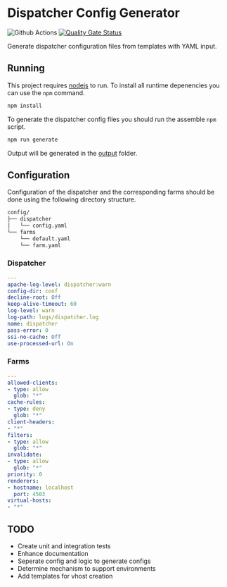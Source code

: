 # Dispatcher Config Generator

![Github Actions](https://github.com/bdhoine/dispatcher-config-generator/workflows/build/badge.svg)
[![Quality Gate Status](https://sonarcloud.io/api/project_badges/measure?project=bdhoine_dispatcher-config-generator&metric=alert_status)](https://sonarcloud.io/dashboard?id=bdhoine_dispatcher-config-generator)

Generate dispatcher configuration files from templates with YAML input.

## Running

This project requires [nodejs](https://nodejs.org/) to run. To install all runtime depenencies you can use the `npm` command.

```sh
npm install
```

To generate the dispatcher config files you should run the assemble `npm` script.

```sh
npm run generate
```

Output will be generated in the [output](output) folder.

## Configuration

Configuration of the dispatcher and the corresponding farms should be done using the following directory structure.

```txt
config/
├── dispatcher
│   └── config.yaml
└── farms
    └── default.yaml
    └── farm.yaml
```

### Dispatcher

```yaml
---
apache-log-level: dispatcher:warn
config-dir: conf
decline-root: Off
keep-alive-timeout: 60
log-level: warn
log-path: logs/dispatcher.log
name: dispatcher
pass-error: 0
ssi-no-cache: Off
use-processed-url: On
```

### Farms

```yaml
---
allowed-clients:
- type: allow
  glob: "*"
cache-rules:
- type: deny
  glob: "*"
client-headers:
- "*"
filters:
- type: allow
  glob: "*"
invalidate:
- type: allow
  glob: "*"
priority: 0
renderers:
- hostname: localhost
  port: 4503
virtual-hosts:
- "*"
```

## TODO

- Create unit and integration tests
- Enhance documentation
- Seperate config and logic to generate configs
- Determine mechanism to support environments
- Add templates for vhost creation

